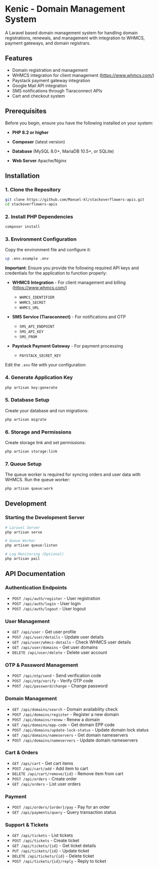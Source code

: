 # Kenic - Domain Management System

A Laravel based domain management system for handling domain registrations, renewals, and management with integration to WHMCS, payment gateways, and domain registrars.

## Features

- Domain registration and management
- WHMCS integration for client management (https://www.whmcs.com/)
- Paystack payment gateway integration
- Google Mail API integration
- SMS notifications through Tiaraconnect APIs
- Cart and checkout system

## Prerequisites

Before you begin, ensure you have the following installed on your system:

- **PHP 8.2 or higher**

- **Composer** (latest version)
- **Database** (MySQL 8.0+, MariaDB 10.5+, or SQLite)
- **Web Server** Apache/Nginx

## Installation

### 1. Clone the Repository

```bash
git clone https://github.com/Manuel-kl/stackoverflowers-apis.git
cd stackoverflowers-apis
```

### 2. Install PHP Dependencies

```bash
composer install
```

### 3. Environment Configuration

Copy the environment file and configure it:

```bash
cp .env.example .env
```

**Important**: Ensure you provide the following required API keys and credentials for the application to function properly:

- **WHMCS Integration** - For client management and billing (https://www.whmcs.com/)
  - `WHMCS_IDENTIFIER`
  - `WHMCS_SECRET`
  - `WHMCS_URL`

- **SMS Service (Tiaraconnect)** - For notifications and OTP
  - `SMS_API_ENDPOINT`
  - `SMS_API_KEY`
  - `SMS_FROM`

- **Paystack Payment Gateway** - For payment processing
  - `PAYSTACK_SECRET_KEY`

Edit the `.env` file with your configuration:

### 4. Generate Application Key

```bash
php artisan key:generate
```

### 5. Database Setup

Create your database and run migrations:

```bash
php artisan migrate
```

### 6. Storage and Permissions

Create storage link and set permissions:

```bash
php artisan storage:link
```

### 7. Queue Setup

The queue worker is required for syncing orders and user data with WHMCS. Run the queue worker:

```bash
php artisan queue:work
```

## Development

### Starting the Development Server

```bash
# Laravel Server
php artisan serve

# Queue Worker
php artisan queue:listen

# Log Monitoring (Optional)
php artisan pail
```

## API Documentation

### Authentication Endpoints

- `POST /api/auth/register` - User registration
- `POST /api/auth/login` - User login
- `POST /api/auth/logout` - User logout

### User Management

- `GET /api/user` - Get user profile
- `POST /api/user/details` - Update user details
- `GET /api/user/whmcs-details` - Check WHMCS user details
- `GET /api/user/domains` - Get user domains
- `DELETE /api/user/delete` - Delete user account

### OTP & Password Management

- `POST /api/otp/send` - Send verification code
- `POST /api/otp/verify` - Verify OTP code
- `POST /api/password/change` - Change password

### Domain Management

- `GET /api/domains/search` - Domain availability check
- `POST /api/domains/register` - Register a new domain
- `POST /api/domains/renew` - Renew a domain
- `GET /api/domains/epp-code` - Get domain EPP code
- `POST /api/domains/update-lock-status` - Update domain lock status
- `GET /api/domains/nameservers` - Get domain nameservers
- `POST /api/domains/nameservers` - Update domain nameservers

### Cart & Orders

- `GET /api/cart` - Get cart items
- `POST /api/cart/add` - Add item to cart
- `DELETE /api/cart/remove/{id}` - Remove item from cart
- `POST /api/orders` - Create order
- `GET /api/orders` - List user orders

### Payment

- `POST /api/orders/{order}/pay` - Pay for an order
- `GET /api/payments/query` - Query transaction status

### Support & Tickets

- `GET /api/tickets` - List tickets
- `POST /api/tickets` - Create ticket
- `GET /api/tickets/{id}` - Get ticket details
- `PUT /api/tickets/{id}` - Update ticket
- `DELETE /api/tickets/{id}` - Delete ticket
- `POST /api/tickets/{id}/reply` - Reply to ticket